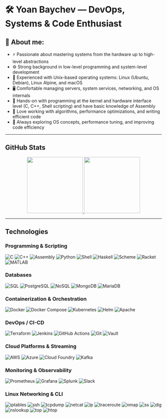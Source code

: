 # 🛠 Yoan Baychev — DevOps, Systems & Code Enthusiast

## 🧩 **About me:**  
- ⚡ Passionate about mastering systems from the hardware up to high-level abstractions
- ⚙️ Strong background in low-level programming and system-level development  
- 🐧 Experienced with Unix-based operating systems: Linux (Ubuntu, Debian), Linux Alpine, and macOS  
- 🖥️ Comfortable managing servers, system services, networking, and OS internals  
- 📝 Hands-on with programming at the kernel and hardware interface level (C, C++, Shell scripting) and have basic knowledge of Assembly
- 🧠 Love working with algorithms, performance optimizations, and writing efficient code  
- 🌱 Always exploring OS concepts, performance tuning, and improving code efficiency  

---

## GitHub Stats

<p align="center">
  <a href="https://github.com/Slavi15">
    <img height="180em" src="https://github-readme-streak-stats.herokuapp.com/?user=b4ich3v&theme=vue-dark&hide_border=true">
    <img height="180em" src="https://github-readme-stats-eight-theta.vercel.app/api/top-langs/?username=b4ich3v&layout=compact&langs_count=12&theme=vue-dark&hide_border=true"/>
  </a>
</p>

---

## Technologies

### Programming & Scripting
![C](https://img.shields.io/badge/-C-00599C?logo=c&logoColor=white)
![C++](https://img.shields.io/badge/-C++-00599C?logo=cplusplus&logoColor=white)
![Assembly](https://img.shields.io/badge/-Assembly-6E4C13?logo=asm&logoColor=white)
![Python](https://img.shields.io/badge/-Python-3776AB?logo=python&logoColor=white)
![Shell](https://img.shields.io/badge/-Shell-4EAA25?logo=gnu-bash&logoColor=white)
![Haskell](https://img.shields.io/badge/-Haskell-5D4F85?logo=haskell&logoColor=white)
![Scheme](https://img.shields.io/badge/-Scheme-EF2D5E?logo=racket&logoColor=white)
![Racket](https://img.shields.io/badge/-Racket-9F1D20?logo=racket&logoColor=white)
![MATLAB](https://img.shields.io/badge/-MATLAB-0076A8?logo=mathworks&logoColor=white)

### Databases
![SQL](https://img.shields.io/badge/-SQL-4479A1?logo=postgresql&logoColor=white)
![PostgreSQL](https://img.shields.io/badge/-PostgreSQL-4479A1?logo=postgresql&logoColor=white)
![NoSQL](https://img.shields.io/badge/-NoSQL-008000?logo=mongodb&logoColor=white)
![MongoDB](https://img.shields.io/badge/-MongoDB-47A248?logo=mongodb&logoColor=white)
![MariaDB](https://img.shields.io/badge/-MariaDB-003545?logo=mariadb&logoColor=white)

### Containerization & Orchestration
![Docker](https://img.shields.io/badge/-Docker-2496ED?logo=docker&logoColor=white)
![Docker Compose](https://img.shields.io/badge/-Docker%20Compose-2496ED?logo=docker&logoColor=white)
![Kubernetes](https://img.shields.io/badge/-Kubernetes-326CE5?logo=kubernetes&logoColor=white)
![Helm](https://img.shields.io/badge/-Helm-0F52BA?logo=helm&logoColor=white)
![Apache](https://img.shields.io/badge/-Apache-FD4B3B?logo=apache&logoColor=white)

### DevOps / CI-CD
![Terraform](https://img.shields.io/badge/-Terraform-7B42BC?logo=terraform&logoColor=white)
![Jenkins](https://img.shields.io/badge/-Jenkins-D24939?logo=jenkins&logoColor=white)
![GitHub Actions](https://img.shields.io/badge/-GitHub%20Actions-2088FF?logo=github-actions&logoColor=white)
![Git](https://img.shields.io/badge/-Git-F05032?logo=git&logoColor=white)
![Vault](https://img.shields.io/badge/-Vault-000000?logo=vault&logoColor=white)

### Cloud Platforms & Streaming
![AWS](https://img.shields.io/badge/-AWS-232F3E?logo=amazon-aws&logoColor=white)
![Azure](https://img.shields.io/badge/-Azure-0089D6?logo=microsoft-azure&logoColor=white)
![Cloud Foundry](https://img.shields.io/badge/-Cloud%20Foundry-FF6F00?logo=cloudfoundry&logoColor=white)
![Kafka](https://img.shields.io/badge/-Kafka-231F20?logo=apachekafka&logoColor=white)

### Monitoring & Observability
![Prometheus](https://img.shields.io/badge/-Prometheus-E6522C?logo=prometheus&logoColor=white)
![Grafana](https://img.shields.io/badge/-Grafana-F46800?logo=grafana&logoColor=white)
![Splunk](https://img.shields.io/badge/-Splunk-00ACED?logo=splunk&logoColor=white)
![Slack](https://img.shields.io/badge/-Slack-4A154B?logo=slack&logoColor=white)

### Linux Networking & CLI
![iptables](https://img.shields.io/badge/-iptables-4EAA25)
![ssh](https://img.shields.io/badge/-SSH-4EAA25)
![tcpdump](https://img.shields.io/badge/-tcpdump-4EAA25)
![netcat](https://img.shields.io/badge/-Netcat-4EAA25)
![ip](https://img.shields.io/badge/-ip-4EAA25)
![traceroute](https://img.shields.io/badge/-traceroute-4EAA25)
![nmap](https://img.shields.io/badge/-nmap-4EAA25)
![ss](https://img.shields.io/badge/-ss-4EAA25)
![dig](https://img.shields.io/badge/-dig-4EAA25)
![nslookup](https://img.shields.io/badge/-nslookup-4EAA25)
![top](https://img.shields.io/badge/-top-4EAA25)
![htop](https://img.shields.io/badge/-htop-4EAA25)
